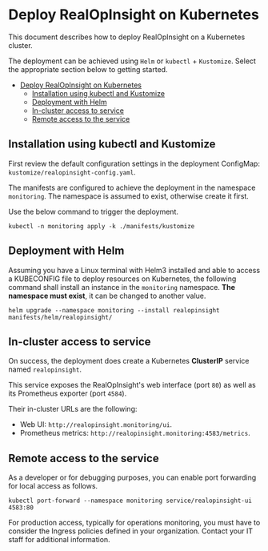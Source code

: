 # Deploy RealOpInsight on Kubernetes
This document describes how to deploy RealOpInsight on a Kubernetes cluster.

The deployment can be achieved using `Helm` or `kubectl` + `Kustomize`. Select the appropriate section below to getting started.

- [Deploy RealOpInsight on Kubernetes](#deploy-realopinsight-on-kubernetes)
  - [Installation using kubectl and Kustomize](#installation-using-kubectl-and-kustomize)
  - [Deployment with Helm](#deployment-with-helm)
  - [In-cluster access to service](#in-cluster-access-to-service)
  - [Remote access to the service](#remote-access-to-the-service)

## Installation using kubectl and Kustomize
First review the default configuration settings in the deployment ConfigMap: `kustomize/realopinsight-config.yaml`.

The manifests are configured to achieve the deployment in the namespace `monitoring`. The namespace is assumed to exist, otherwise create it first.

Use the below command to trigger the deployment.

```
kubectl -n monitoring apply -k ./manifests/kustomize
```

## Deployment with Helm
Assuming you have a Linux terminal with Helm3 installed and able to access a KUBECONFIG file to deploy resources on Kubernetes, the following command shall install an instance in the `monitoring` namespace. **The namespace must exist**, it can be changed to another value.

```
helm upgrade --namespace monitoring --install realopinsight manifests/helm/realopinsight/
```

## In-cluster access to service
On success, the deployment does create a Kubernetes **ClusterIP** service named `realopinsight`.

This service exposes the RealOpInsight's web interface (port `80`) as well as its Prometheus exporter (port `4584`).

Their in-cluster URLs are the following:
  * Web UI: `http://realopinsight.monitoring/ui`.
  * Prometheus metrics: `http://realopinsight.monitoring:4583/metrics`.


## Remote access to the service
As a developer or for debugging purposes, you can enable port forwarding for local access as follows.

```
kubectl port-forward --namespace monitoring service/realopinsight-ui 4583:80
```

For production access, typically for operations monitoring, you must have to consider the Ingress policies defined in your organization. Contact your IT staff for additional information.

